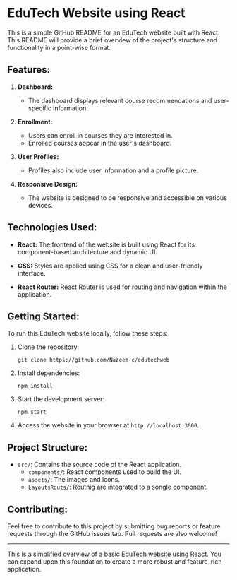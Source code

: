 # EduTech Website using React

This is a simple GitHub README for an EduTech website built with React. This README will provide a brief overview of the project's structure and functionality in a point-wise format.

## Features:

1. **Dashboard:**
   - The dashboard displays relevant course recommendations and user-specific information.

2. **Enrollment:**
   - Users can enroll in courses they are interested in.
   - Enrolled courses appear in the user's dashboard.

3. **User Profiles:**
   - Profiles also include user information and a profile picture.

4. **Responsive Design:**
    - The website is designed to be responsive and accessible on various devices.

## Technologies Used:

- **React:** The frontend of the website is built using React for its component-based architecture and dynamic UI.

- **CSS:** Styles are applied using CSS for a clean and user-friendly interface.

- **React Router:** React Router is used for routing and navigation within the application.

## Getting Started:

To run this EduTech website locally, follow these steps:

1. Clone the repository:
   ```
   git clone https://github.com/Nazeem-c/edutechweb
   ```

2. Install dependencies:
   ```
   npm install
   ```

3. Start the development server:
   ```
   npm start
   ```

4. Access the website in your browser at `http://localhost:3000`.

## Project Structure:

- `src/`: Contains the source code of the React application.
  - `components/`: React components used to build the UI.
  - `assets/`: The images and icons.
  - `LayoutsRouts/`: Routnig are integrated to a songle component.

## Contributing:

Feel free to contribute to this project by submitting bug reports or feature requests through the GitHub issues tab. Pull requests are also welcome!


---

This is a simplified overview of a basic EduTech website using React. You can expand upon this foundation to create a more robust and feature-rich application.
